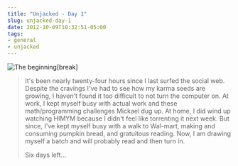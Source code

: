 ```yaml
---
title: "Unjacked - Day 1"
slug: unjacked-day-1
date: 2012-10-09T10:32:51-05:00
tags:
- general
- unjacked
---
```

![](http://images.dxprog.com/blog/unjacked_day1.jpg "The beginning")[break]
> It's been nearly twenty-four hours since I last surfed the social web. Despite the cravings I've had to see how my karma seeds are growing, I haven't found it too difficult to not turn the computer on. At work, I kept myself busy with actual work and these math/programming challenges Mickael dug up. At home, I did wind up watching HIMYM because I didn't feel like torrenting it next week. But since, I've kept myself busy with a walk to Wal-mart, making and consuming pumpkin bread, and gratuitous reading. Now, I am drawing myself a batch and will probably read and then turn in.
> 
> Six days left...
